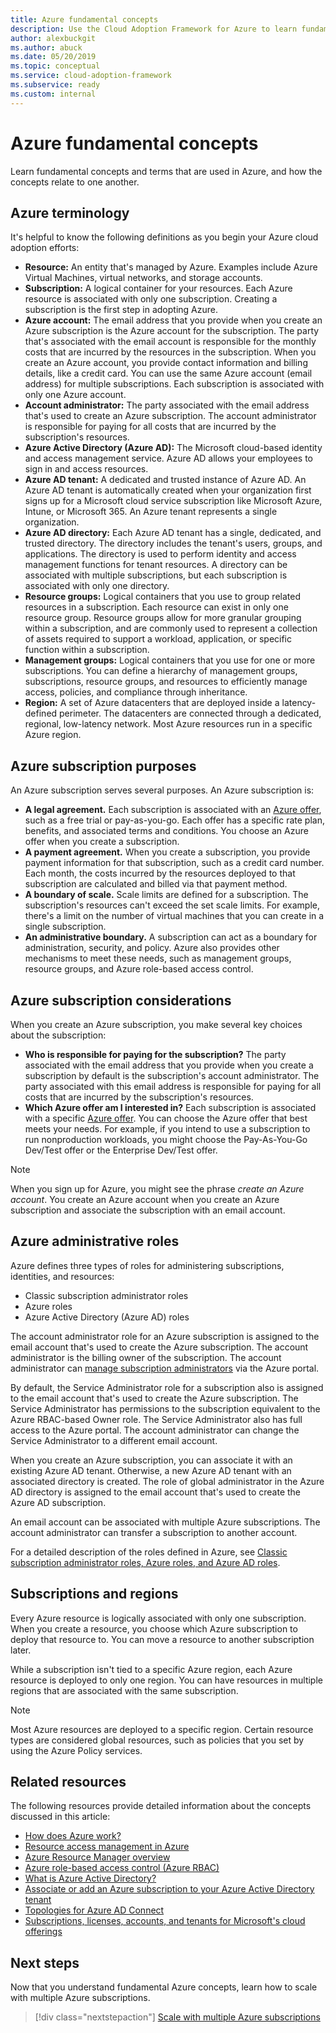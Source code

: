 ```yaml
---
title: Azure fundamental concepts
description: Use the Cloud Adoption Framework for Azure to learn fundamental concepts and terms used in Azure and how the concepts relate to one another.
author: alexbuckgit
ms.author: abuck
ms.date: 05/20/2019
ms.topic: conceptual
ms.service: cloud-adoption-framework
ms.subservice: ready
ms.custom: internal
---
```


# Azure fundamental concepts

Learn fundamental concepts and terms that are used in Azure, and how the concepts relate to one another.

## Azure terminology

It's helpful to know the following definitions as you begin your Azure cloud adoption efforts:

- **Resource:** An entity that's managed by Azure. Examples include Azure Virtual Machines, virtual networks, and storage accounts.
- **Subscription:** A logical container for your resources. Each Azure resource is associated with only one subscription. Creating a subscription is the first step in adopting Azure.
- **Azure account:** The email address that you provide when you create an Azure subscription is the Azure account for the subscription. The party that's associated with the email account is responsible for the monthly costs that are incurred by the resources in the subscription. When you create an Azure account, you provide contact information and billing details, like a credit card. You can use the same Azure account (email address) for multiple subscriptions. Each subscription is associated with only one Azure account.
- **Account administrator:** The party associated with the email address that's used to create an Azure subscription. The account administrator is responsible for paying for all costs that are incurred by the subscription's resources.
- **Azure Active Directory (Azure AD):** The Microsoft cloud-based identity and access management service. Azure AD allows your employees to sign in and access resources.
- **Azure AD tenant:** A dedicated and trusted instance of Azure AD. An Azure AD tenant is automatically created when your organization first signs up for a Microsoft cloud service subscription like Microsoft Azure, Intune, or Microsoft 365. An Azure tenant represents a single organization.
- **Azure AD directory:** Each Azure AD tenant has a single, dedicated, and trusted directory. The directory includes the tenant's users, groups, and applications. The directory is used to perform identity and access management functions for tenant resources. A directory can be associated with multiple subscriptions, but each subscription is associated with only one directory.
- **Resource groups:** Logical containers that you use to group related resources in a subscription. Each resource can exist in only one resource group. Resource groups allow for more granular grouping within a subscription, and are commonly used to represent a collection of assets required to support a workload, application, or specific function within a subscription.
- **Management groups:** Logical containers that you use for one or more subscriptions. You can define a hierarchy of management groups, subscriptions, resource groups, and resources to efficiently manage access, policies, and compliance through inheritance.
- **Region:** A set of Azure datacenters that are deployed inside a latency-defined perimeter. The datacenters are connected through a dedicated, regional, low-latency network. Most Azure resources run in a specific Azure region.

## Azure subscription purposes

An Azure subscription serves several purposes. An Azure subscription is:

- **A legal agreement.** Each subscription is associated with an [Azure offer](https://azure.microsoft.com/support/legal/offer-details), such as a free trial or pay-as-you-go. Each offer has a specific rate plan, benefits, and associated terms and conditions. You choose an Azure offer when you create a subscription.
- **A payment agreement.** When you create a subscription, you provide payment information for that subscription, such as a credit card number. Each month, the costs incurred by the resources deployed to that subscription are calculated and billed via that payment method.
- **A boundary of scale.** Scale limits are defined for a subscription. The subscription's resources can't exceed the set scale limits. For example, there's a limit on the number of virtual machines that you can create in a single subscription.
- **An administrative boundary.** A subscription can act as a boundary for administration, security, and policy. Azure also provides other mechanisms to meet these needs, such as management groups, resource groups, and Azure role-based access control.

## Azure subscription considerations

When you create an Azure subscription, you make several key choices about the subscription:

- **Who is responsible for paying for the subscription?** The party associated with the email address that you provide when you create a subscription by default is the subscription's account administrator. The party associated with this email address is responsible for paying for all costs that are incurred by the subscription's resources.
- **Which Azure offer am I interested in?** Each subscription is associated with a specific [Azure offer](https://azure.microsoft.com/support/legal/offer-details). You can choose the Azure offer that best meets your needs. For example, if you intend to use a subscription to run nonproduction workloads, you might choose the Pay-As-You-Go Dev/Test offer or the Enterprise Dev/Test offer.

> [!NOTE]
> When you sign up for Azure, you might see the phrase *create an Azure account*. You create an Azure account when you create an Azure subscription and associate the subscription with an email account.

## Azure administrative roles

Azure defines three types of roles for administering subscriptions, identities, and resources:

- Classic subscription administrator roles
- Azure roles
- Azure Active Directory (Azure AD) roles

The account administrator role for an Azure subscription is assigned to the email account that's used to create the Azure subscription. The account administrator is the billing owner of the subscription. The account administrator can [manage subscription administrators](/azure/cost-management-billing/manage/add-change-subscription-administrator) via the Azure portal.

By default, the Service Administrator role for a subscription also is assigned to the email account that's used to create the Azure subscription. The Service Administrator has permissions to the subscription equivalent to the Azure RBAC-based Owner role. The Service Administrator also has full access to the Azure portal. The account administrator can change the Service Administrator to a different email account.

When you create an Azure subscription, you can associate it with an existing Azure AD tenant. Otherwise, a new Azure AD tenant with an associated directory is created. The role of global administrator in the Azure AD directory is assigned to the email account that's used to create the Azure AD subscription.

An email account can be associated with multiple Azure subscriptions. The account administrator can transfer a subscription to another account.

For a detailed description of the roles defined in Azure, see [Classic subscription administrator roles, Azure roles, and Azure AD roles](/azure/role-based-access-control/rbac-and-directory-admin-roles).

## Subscriptions and regions

Every Azure resource is logically associated with only one subscription. When you create a resource, you choose which Azure subscription to deploy that resource to. You can move a resource to another subscription later.

While a subscription isn't tied to a specific Azure region, each Azure resource is deployed to only one region. You can have resources in multiple regions that are associated with the same subscription.

> [!NOTE]
> Most Azure resources are deployed to a specific region. Certain resource types are considered global resources, such as policies that you set by using the Azure Policy services.

## Related resources

The following resources provide detailed information about the concepts discussed in this article:

- [How does Azure work?](../../get-started/what-is-azure.md)
- [Resource access management in Azure](../../govern/resource-consistency/resource-access-management.md)
- [Azure Resource Manager overview](/azure/azure-resource-manager/management/overview)
- [Azure role-based access control (Azure RBAC)](/azure/role-based-access-control/overview)
- [What is Azure Active Directory?](/azure/active-directory/fundamentals/active-directory-whatis)
- [Associate or add an Azure subscription to your Azure Active Directory tenant](/azure/active-directory/fundamentals/active-directory-how-subscriptions-associated-directory)
- [Topologies for Azure AD Connect](/azure/active-directory/hybrid/plan-connect-topologies)
- [Subscriptions, licenses, accounts, and tenants for Microsoft's cloud offerings](/office365/enterprise/subscriptions-licenses-accounts-and-tenants-for-microsoft-cloud-offerings)

## Next steps

Now that you understand fundamental Azure concepts, learn how to scale with multiple Azure subscriptions.

> [!div class="nextstepaction"]
> [Scale with multiple Azure subscriptions](../azure-best-practices/scale-subscriptions.md)
